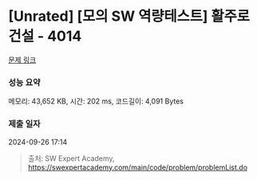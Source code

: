 # [Unrated] [모의 SW 역량테스트] 활주로 건설 - 4014 

[문제 링크](https://swexpertacademy.com/main/code/problem/problemDetail.do?contestProbId=AWIeW7FakkUDFAVH) 

### 성능 요약

메모리: 43,652 KB, 시간: 202 ms, 코드길이: 4,091 Bytes

### 제출 일자

2024-09-26 17:14



> 출처: SW Expert Academy, https://swexpertacademy.com/main/code/problem/problemList.do